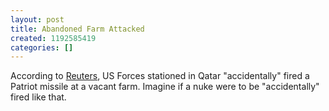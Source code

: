 ```yaml
---
layout: post
title: Abandoned Farm Attacked
created: 1192585419
categories: []
---
```

According to [Reuters](http://www.reuters.com/article/wtMostRead/idUSL1617718320071016), US Forces stationed in Qatar "accidentally" fired a Patriot missile at a vacant farm. Imagine if a nuke were to be "accidentally" fired like that.

